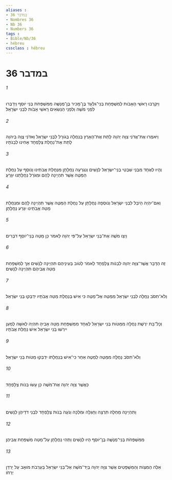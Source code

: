 ```yaml
---
aliases : 
- במדבר 36
- Nombres 36
- Nb 36
- Numbers 36
tags : 
- Bible/Nb/36
- hébreu
cssclass : hébreu
---
```


# במדבר 36

###### 1
וַיִּקְרְבוּ רָאשֵׁי הָאָבֹות לְמִשְׁפַּחַת בְּנֵי־גִלְעָד בֶּן־מָכִיר בֶּן־מְנַשֶּׁה מִמִּשְׁפְּחֹת בְּנֵי יֹוסֵף וַיְדַבְּרוּ לִפְנֵי מֹשֶׁה וְלִפְנֵי הַנְּשִׂאִים רָאשֵׁי אָבֹות לִבְנֵי יִשְׂרָאֵל׃
###### 2
וַיֹּאמְרוּ אֶת־אֲדֹנִי צִוָּה יְהוָה לָתֵת אֶת־הָאָרֶץ בְּנַחֲלָה בְּגֹורָל לִבְנֵי יִשְׂרָאֵל וַאדֹנִי צֻוָּה בַיהוָה לָתֵת אֶת־נַחֲלַת צְלָפְחָד אָחִינוּ לִבְנֹתָיו׃
###### 3
וְהָיוּ לְאֶחָד מִבְּנֵי שִׁבְטֵי בְנֵי־יִשְׂרָאֵל לְנָשִׁים וְנִגְרְעָה נַחֲלָתָן מִנַּחֲלַת אֲבֹתֵינוּ וְנֹוסַף עַל נַחֲלַת הַמַּטֶּה אֲשֶׁר תִּהְיֶינָה לָהֶם וּמִגֹּרַל נַחֲלָתֵנוּ יִגָּרֵעַ׃
###### 4
וְאִם־יִהְיֶה הַיֹּבֵל לִבְנֵי יִשְׂרָאֵל וְנֹוסְפָה נַחֲלָתָן עַל נַחֲלַת הַמַּטֶּה אֲשֶׁר תִּהְיֶינָה לָהֶם וּמִנַּחֲלַת מַטֵּה אֲבֹתֵינוּ יִגָּרַע נַחֲלָתָן׃
###### 5
וַיְצַו מֹשֶׁה אֶת־בְּנֵי יִשְׂרָאֵל עַל־פִּי יְהוָה לֵאמֹר כֵּן מַטֵּה בְנֵי־יֹוסֵף דֹּבְרִים׃
###### 6
זֶה הַדָּבָר אֲשֶׁר־צִוָּה יְהוָה לִבְנֹות צְלָפְחָד לֵאמֹר לַטֹּוב בְּעֵינֵיהֶם תִּהְיֶינָה לְנָשִׁים אַךְ לְמִשְׁפַּחַת מַטֵּה אֲבִיהֶם תִּהְיֶינָה לְנָשִׁים׃
###### 7
וְלֹא־תִסֹּב נַחֲלָה לִבְנֵי יִשְׂרָאֵל מִמַּטֶּה אֶל־מַטֶּה כִּי אִישׁ בְּנַחֲלַת מַטֵּה אֲבֹתָיו יִדְבְּקוּ בְּנֵי יִשְׂרָאֵל׃
###### 8
וְכָל־בַּת יֹרֶשֶׁת נַחֲלָה מִמַּטֹּות בְּנֵי יִשְׂרָאֵל לְאֶחָד מִמִּשְׁפַּחַת מַטֵּה אָבִיהָ תִּהְיֶה לְאִשָּׁה לְמַעַן יִירְשׁוּ בְּנֵי יִשְׂרָאֵל אִישׁ נַחֲלַת אֲבֹתָיו׃
###### 9
וְלֹא־תִסֹּב נַחֲלָה מִמַּטֶּה לְמַטֶּה אַחֵר כִּי־אִישׁ בְּנַחֲלָתֹו יִדְבְּקוּ מַטֹּות בְּנֵי יִשְׂרָאֵל׃
###### 10
כַּאֲשֶׁר צִוָּה יְהוָה אֶת־מֹשֶׁה כֵּן עָשׂוּ בְּנֹות צְלָפְחָד׃
###### 11
וַתִּהְיֶינָה מַחְלָה תִרְצָה וְחָגְלָה וּמִלְכָּה וְנֹעָה בְּנֹות צְלָפְחָד לִבְנֵי דֹדֵיהֶן לְנָשִׁים׃
###### 12
מִמִּשְׁפְּחֹת בְּנֵי־מְנַשֶּׁה בֶן־יֹוסֵף הָיוּ לְנָשִׁים וַתְּהִי נַחֲלָתָן עַל־מַטֵּה מִשְׁפַּחַת אֲבִיהֶן׃
###### 13
אֵלֶּה הַמִּצְוֹת וְהַמִּשְׁפָּטִים אֲשֶׁר צִוָּה יְהוָה בְּיַד־מֹשֶׁה אֶל־בְּנֵי יִשְׂרָאֵל בְּעַרְבֹת מֹואָב עַל יַרְדֵּן יְרֵחֹו׃
